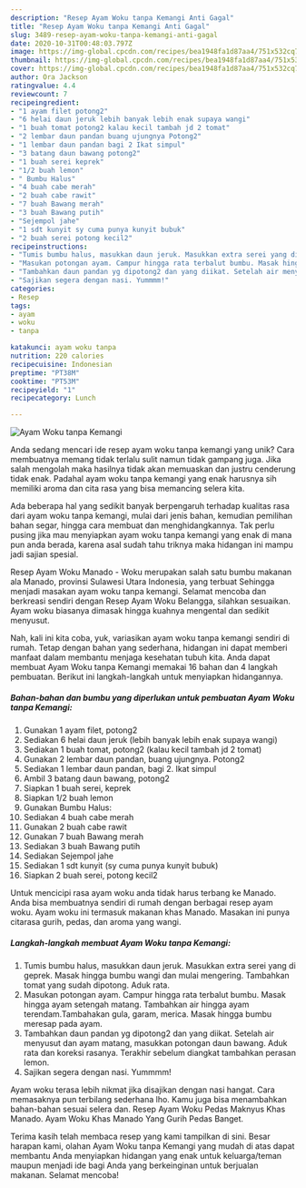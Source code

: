 ```yaml
---
description: "Resep Ayam Woku tanpa Kemangi Anti Gagal"
title: "Resep Ayam Woku tanpa Kemangi Anti Gagal"
slug: 3489-resep-ayam-woku-tanpa-kemangi-anti-gagal
date: 2020-10-31T00:48:03.797Z
image: https://img-global.cpcdn.com/recipes/bea1948fa1d87aa4/751x532cq70/ayam-woku-tanpa-kemangi-foto-resep-utama.jpg
thumbnail: https://img-global.cpcdn.com/recipes/bea1948fa1d87aa4/751x532cq70/ayam-woku-tanpa-kemangi-foto-resep-utama.jpg
cover: https://img-global.cpcdn.com/recipes/bea1948fa1d87aa4/751x532cq70/ayam-woku-tanpa-kemangi-foto-resep-utama.jpg
author: Ora Jackson
ratingvalue: 4.4
reviewcount: 7
recipeingredient:
- "1 ayam filet potong2"
- "6 helai daun jeruk lebih banyak lebih enak supaya wangi"
- "1 buah tomat potong2 kalau kecil tambah jd 2 tomat"
- "2 lembar daun pandan buang ujungnya Potong2"
- "1 lembar daun pandan bagi 2 Ikat simpul"
- "3 batang daun bawang potong2"
- "1 buah serei keprek"
- "1/2 buah lemon"
- " Bumbu Halus"
- "4 buah cabe merah"
- "2 buah cabe rawit"
- "7 buah Bawang merah"
- "3 buah Bawang putih"
- "Sejempol jahe"
- "1 sdt kunyit sy cuma punya kunyit bubuk"
- "2 buah serei potong kecil2"
recipeinstructions:
- "Tumis bumbu halus, masukkan daun jeruk. Masukkan extra serei yang di geprek. Masak hingga bumbu wangi dan mulai mengering. Tambahkan tomat yang sudah dipotong. Aduk rata."
- "Masukan potongan ayam. Campur hingga rata terbalut bumbu. Masak hingga ayam setengah matang. Tambahkan air hingga ayam terendam.Tambahakan gula, garam, merica. Masak hingga bumbu meresap pada ayam."
- "Tambahkan daun pandan yg dipotong2 dan yang diikat. Setelah air menyusut dan ayam matang, masukkan potongan daun bawang. Aduk rata dan koreksi rasanya. Terakhir sebelum diangkat tambahkan perasan lemon."
- "Sajikan segera dengan nasi. Yummmm!"
categories:
- Resep
tags:
- ayam
- woku
- tanpa

katakunci: ayam woku tanpa 
nutrition: 220 calories
recipecuisine: Indonesian
preptime: "PT38M"
cooktime: "PT53M"
recipeyield: "1"
recipecategory: Lunch

---
```



![Ayam Woku tanpa Kemangi](https://img-global.cpcdn.com/recipes/bea1948fa1d87aa4/751x532cq70/ayam-woku-tanpa-kemangi-foto-resep-utama.jpg)

Anda sedang mencari ide resep ayam woku tanpa kemangi yang unik? Cara membuatnya memang tidak terlalu sulit namun tidak gampang juga. Jika salah mengolah maka hasilnya tidak akan memuaskan dan justru cenderung tidak enak. Padahal ayam woku tanpa kemangi yang enak harusnya sih memiliki aroma dan cita rasa yang bisa memancing selera kita.

Ada beberapa hal yang sedikit banyak berpengaruh terhadap kualitas rasa dari ayam woku tanpa kemangi, mulai dari jenis bahan, kemudian pemilihan bahan segar, hingga cara membuat dan menghidangkannya. Tak perlu pusing jika mau menyiapkan ayam woku tanpa kemangi yang enak di mana pun anda berada, karena asal sudah tahu triknya maka hidangan ini mampu jadi sajian spesial.

Resep Ayam Woku Manado - Woku merupakan salah satu bumbu makanan ala Manado, provinsi Sulawesi Utara Indonesia, yang terbuat Sehingga menjadi masakan ayam woku tanpa kemangi. Selamat mencoba dan berkreasi sendiri dengan Resep Ayam Woku Belangga, silahkan sesuaikan. Ayam woku biasanya dimasak hingga kuahnya mengental dan sedikit menyusut.


Nah, kali ini kita coba, yuk, variasikan ayam woku tanpa kemangi sendiri di rumah. Tetap dengan bahan yang sederhana, hidangan ini dapat memberi manfaat dalam membantu menjaga kesehatan tubuh kita. Anda dapat membuat Ayam Woku tanpa Kemangi memakai 16 bahan dan 4 langkah pembuatan. Berikut ini langkah-langkah untuk menyiapkan hidangannya.

<!--inarticleads1-->

##### Bahan-bahan dan bumbu yang diperlukan untuk pembuatan Ayam Woku tanpa Kemangi:

1. Gunakan 1 ayam filet, potong2
1. Sediakan 6 helai daun jeruk (lebih banyak lebih enak supaya wangi)
1. Sediakan 1 buah tomat, potong2 (kalau kecil tambah jd 2 tomat)
1. Gunakan 2 lembar daun pandan, buang ujungnya. Potong2
1. Sediakan 1 lembar daun pandan, bagi 2. Ikat simpul
1. Ambil 3 batang daun bawang, potong2
1. Siapkan 1 buah serei, keprek
1. Siapkan 1/2 buah lemon
1. Gunakan  Bumbu Halus:
1. Sediakan 4 buah cabe merah
1. Gunakan 2 buah cabe rawit
1. Gunakan 7 buah Bawang merah
1. Sediakan 3 buah Bawang putih
1. Sediakan Sejempol jahe
1. Sediakan 1 sdt kunyit (sy cuma punya kunyit bubuk)
1. Siapkan 2 buah serei, potong kecil2


Untuk mencicipi rasa ayam woku anda tidak harus terbang ke Manado. Anda bisa membuatnya sendiri di rumah dengan berbagai resep ayam woku. Ayam woku ini termasuk makanan khas Manado. Masakan ini punya citarasa gurih, pedas, dan aroma yang wangi. 

<!--inarticleads2-->

##### Langkah-langkah membuat Ayam Woku tanpa Kemangi:

1. Tumis bumbu halus, masukkan daun jeruk. Masukkan extra serei yang di geprek. Masak hingga bumbu wangi dan mulai mengering. Tambahkan tomat yang sudah dipotong. Aduk rata.
1. Masukan potongan ayam. Campur hingga rata terbalut bumbu. Masak hingga ayam setengah matang. Tambahkan air hingga ayam terendam.Tambahakan gula, garam, merica. Masak hingga bumbu meresap pada ayam.
1. Tambahkan daun pandan yg dipotong2 dan yang diikat. Setelah air menyusut dan ayam matang, masukkan potongan daun bawang. Aduk rata dan koreksi rasanya. Terakhir sebelum diangkat tambahkan perasan lemon.
1. Sajikan segera dengan nasi. Yummmm!


Ayam woku terasa lebih nikmat jika disajikan dengan nasi hangat. Cara memasaknya pun terbilang sederhana lho. Kamu juga bisa menambahkan bahan-bahan sesuai selera dan. Resep Ayam Woku Pedas Maknyus Khas Manado. Ayam Woku Khas Manado Yang Gurih Pedas Banget. 

Terima kasih telah membaca resep yang kami tampilkan di sini. Besar harapan kami, olahan Ayam Woku tanpa Kemangi yang mudah di atas dapat membantu Anda menyiapkan hidangan yang enak untuk keluarga/teman maupun menjadi ide bagi Anda yang berkeinginan untuk berjualan makanan. Selamat mencoba!
